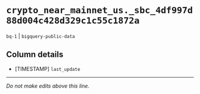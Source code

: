 # `crypto_near_mainnet_us._sbc_4df997d88d004c428d329c1c55c1872a`
`bq-1` | `bigquery-public-data`

## Column details
* [TIMESTAMP] `last_update`

-------------------------------------------------------------------------------
*Do not make edits above this line.*
